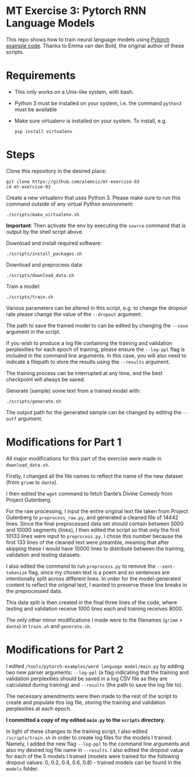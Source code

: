 # MT Exercise 3: Pytorch RNN Language Models

This repo shows how to train neural language models using [Pytorch example code](https://github.com/pytorch/examples/tree/master/word_language_model). Thanks to Emma van den Bold, the original author of these scripts. 

# Requirements

- This only works on a Unix-like system, with bash.
- Python 3 must be installed on your system, i.e. the command `python3` must be available
- Make sure virtualenv is installed on your system. To install, e.g.

    `pip install virtualenv`

# Steps

Clone this repository in the desired place:

    git clone https://github.com/alemsiz/mt-exercise-03
    cd mt-exercise-03

Create a new virtualenv that uses Python 3. Please make sure to run this command outside of any virtual Python environment:

    ./scripts/make_virtualenv.sh

**Important**: Then activate the env by executing the `source` command that is output by the shell script above.

Download and install required software:

    ./scripts/install_packages.sh

Download and preprocess data:

    ./scripts/download_data.sh

Train a model:

    ./scripts/train.sh

Various parameters can be altered in this script, e.g. to change the dropout rate please change the value of the `--dropout` argument.

The path to save the trained model to can be edited by changing the `--save` argument in the script.

If you wish to produce a log file containing the training and validation perplexities for each epoch of training, please ensure the `--log-ppl` flag is included in the command line arguments. In this case, you will also need to indicate a filepath to store the results using the `--results` argument.

The training process can be interrupted at any time, and the best checkpoint will always be saved.

Generate (sample) some text from a trained model with:

    ./scripts/generate.sh

The output path for the generated sample can be changed by editing the `--outf` argument.

# Modifications for Part 1

All major modifications for this part of the exercise were made in `download_data.sh`.

Firstly, I changed all the file names to reflect the name of the new dataset (from `grimm` to `dante`).

I then edited the `wget` command to fetch Dante’s Divine Comedy from Project Gutenberg.

For the raw processing, I input the entire original text file taken from Project Gutenberg to `preprocess_raw.py`, and generated a cleaned file of 14442 lines. Since the final preprocessed data set should contain between 5000 and 10000 segments (lines), I then edited the script so that only the first 10133 lines were input to `preprocess.py`. I chose this number because the first 133 lines of the cleaned text were preamble, meaning that after skipping these I would have 10000 lines to distribute between the training, validation and testing datasets.

I also edited the command to run `preprocess.py` to remove the `--sent-tokenize` flag, since my chosen text is a poem and so sentences are intentionally split across different lines. In order for the model-generated content to reflect the original text, I wanted to preserve these line breaks in the preprocessed data.

This data split is then created in the final three lines of the code, where testing and validation receive 1000 lines each and training receives 8000.

The only other minor modifications I made were to the filenames (`grimm` > `dante`) in `train.sh` and `generate.sh`.

# Modifications for Part 2

I edited `/tools/pytorch-examples/word language model/main.py` by adding two new parser arguments: `--log-ppl` (a flag indicating that the training and validation perplexities should be saved in a log CSV file as they are calculated during training) and `--results` (the path to save the log file to).

The necessary amendments were then made to the rest of the script to create and populate this log file, storing the training and validation perplexities at each epoch.

**I committed a copy of my edited `main.py` to the `scripts` directory.**

In light of these changes to the training script, I also edited `/scripts/train.sh` in order to create log files for the models I trained. Namely, I added the new flag `--log-ppl` to the command line arguments and also my desired log file name in `--results`. I also edited the dropout value for each of the 5 models I trained (models were trained for the following dropout values: 0, 0.2, 0.4, 0.6, 0.8) - trained models can be found in the `models` folder.


